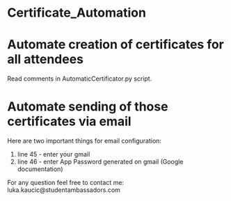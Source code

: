 # Certificate_Automation  
<h1> Automate creation of certificates for all attendees</h1>    
Read comments in AutomaticCertificator.py script. 
<h1>Automate sending of those certificates via email</h1>   
Here are two important things for email configuration:  
<ol>
<li>line 45 - enter your gmail</li>
<li>line 46 - enter App Password generated on gmail (<url source="https://support.google.com/accounts/answer/185833?hl=en">Google documentation</url>)</li>
</ol>  
For any question feel free to contact me:  
luka.kaucic@studentambassadors.com